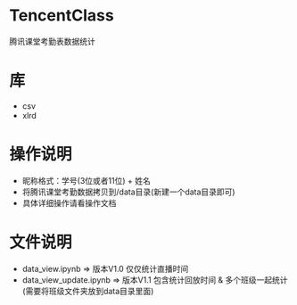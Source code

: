 # TencentClass
腾讯课堂考勤表数据统计

# 库
- csv
- xlrd

# 操作说明

- 昵称格式：学号(3位或者11位) + 姓名
- 将腾讯课堂考勤数据拷贝到/data目录(新建一个data目录即可)
- 具体详细操作请看操作文档

# 文件说明
- data_view.ipynb => 版本V1.0 仅仅统计直播时间
- data_view_update.ipynb => 版本V1.1 包含统计回放时间 & 多个班级一起统计(需要将班级文件夹放到data目录里面)